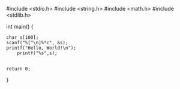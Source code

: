 #include <stdio.h>
#include <string.h>
#include <math.h>
#include <stdlib.h>

int main() 
{
    
    char s[100];
    scanf("%[^\n]%*c", &s);
    printf("Hello, World!\n");
        printf("%s",s);
      
    
    return 0;
}
